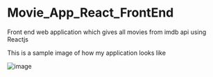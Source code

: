 # Movie_App_React_FrontEnd
Front end web application which gives all movies from imdb api using Reactjs

This is a sample image of how my application looks like

![image](https://github.com/Kasyapcvv/Movie_App_React_FrontEnd/assets/94456862/034a9851-aa6d-48c8-b1b2-92386243fca7)
